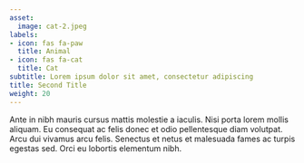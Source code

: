 ```yaml
---
asset:
  image: cat-2.jpeg
labels:
- icon: fas fa-paw
  title: Animal
- icon: fas fa-cat
  title: Cat
subtitle: Lorem ipsum dolor sit amet, consectetur adipiscing
title: Second Title
weight: 20
---
```


Ante in nibh mauris cursus mattis molestie a iaculis. Nisi porta lorem mollis aliquam. Eu consequat ac felis donec et odio pellentesque diam volutpat. Arcu dui vivamus arcu felis. Senectus et netus et malesuada fames ac turpis egestas sed. Orci eu lobortis elementum nibh.
